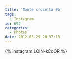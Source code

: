 ```yaml
---
title: 'Monte crocetta #b'
tags:
  - Instagram
id: 692
categories:
  - Photos
date: 2012-05-29 20:37:13
---
```


{% instagram LOIN-kCoOR %}
